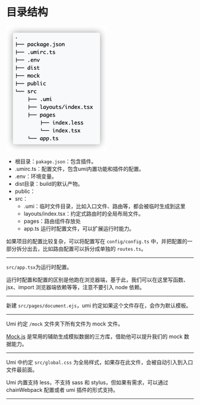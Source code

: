 # 目录结构

<img src="pic/45.png" style="zoom:50%;" />

* 根目录：`pakage.json`：包含插件。
* .umirc.ts：配置文件，包含umi内置功能和插件的配置。
* .env：环境变量。
* dist目录：build的默认产物。
* public：
* src：
  * .umi：临时文件目录，比如入口文件、路由等，都会被临时生成到这里
  * layouts/index.tsx：约定式路由时的全局布局文件。
  * pages：路由组件存放处
  * app.ts 运行时配置文件，可以扩展运行时能力。

 如果项目的配置比较复杂，可以将配置写在 `config/config.ts` 中，并把配置的一部分拆分出去，比如路由配置可以拆分成单独的 `routes.ts`。

***

`src/app.tsx`为运行时配置。

运行时配置和配置的区别是他跑在浏览器端，基于此，我们可以在这里写函数、jsx、import 浏览器端依赖等等，注意不要引入 node 依赖。

***

新建 `src/pages/document.ejs`，umi 约定如果这个文件存在，会作为默认模板。

***

Umi 约定 `/mock` 文件夹下所有文件为 mock 文件。

[Mock.js](http://mockjs.com/) 是常用的辅助生成模拟数据的三方库，借助他可以提升我们的 mock 数据能力。

***

Umi 中约定 `src/global.css` 为全局样式，如果存在此文件，会被自动引入到入口文件最前面。

Umi 内置支持 less，不支持 sass 和 stylus，但如果有需求，可以通过 chainWebpack 配置或者 umi 插件的形式支持。

***

